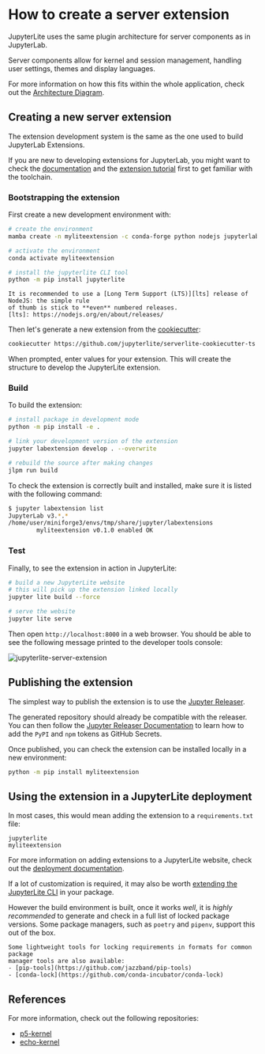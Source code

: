 # How to create a server extension

JupyterLite uses the same plugin architecture for server components as in JupyterLab.

Server components allow for kernel and session management, handling user settings,
themes and display languages.

For more information on how this fits within the whole application, check out the
[Architecture Diagram](./architecture.md).

## Creating a new server extension

The extension development system is the same as the one used to build JupyterLab
Extensions.

If you are new to developing extensions for JupyterLab, you might want to check the
[documentation] and the [extension tutorial] first to get familiar with the toolchain.

[documentation]: https://jupyterlab.readthedocs.io/en/latest/user/extensions.html
[extension tutorial]:
  https://jupyterlab.readthedocs.io/en/latest/extension/extension_tutorial.html
[cookiecutter]: https://github.com/jupyterlite/serverlite-cookiecutter-ts

### Bootstrapping the extension

First create a new development environment with:

```bash
# create the environment
mamba create -n myliteextension -c conda-forge python nodejs jupyterlab jupyter-packaging cookiecutter -y

# activate the environment
conda activate myliteextension

# install the jupyterlite CLI tool
python -m pip install jupyterlite
```

```{note}
It is recommended to use a [Long Term Support (LTS)][lts] release of NodeJS: the simple rule
of thumb is stick to **even** numbered releases.
[lts]: https://nodejs.org/en/about/releases/
```

Then let's generate a new extension from the [cookiecutter]:

```bash
cookiecutter https://github.com/jupyterlite/serverlite-cookiecutter-ts
```

When prompted, enter values for your extension. This will create the structure to
develop the JupyterLite extension.

### Build

To build the extension:

```bash
# install package in development mode
python -m pip install -e .

# link your development version of the extension
jupyter labextension develop . --overwrite

# rebuild the source after making changes
jlpm run build
```

To check the extension is correctly built and installed, make sure it is listed with the
following command:

```bash
$ jupyter labextension list
JupyterLab v3.*.*
/home/user/miniforge3/envs/tmp/share/jupyter/labextensions
        myliteextension v0.1.0 enabled OK
```

### Test

Finally, to see the extension in action in JupyterLite:

```bash
# build a new JupyterLite website
# this will pick up the extension linked locally
jupyter lite build --force

# serve the website
jupyter lite serve
```

Then open `http://localhost:8000` in a web browser. You should be able to see the
following message printed to the developer tools console:

![jupyterlite-server-extension](https://user-images.githubusercontent.com/591645/136397303-deb1187f-8ab0-4b8c-aa61-f4f8eab76258.png)

## Publishing the extension

The simplest way to publish the extension is to use the [Jupyter Releaser].

The generated repository should already be compatible with the releaser. You can then
follow the [Jupyter Releaser Documentation] to learn how to add the `PyPI` and `npm`
tokens as GitHub Secrets.

Once published, you can check the extension can be installed locally in a new
environment:

```bash
python -m pip install myliteextension
```

[jupyter releaser]: https://github.com/jupyter-server/jupyter_releaser
[jupyter releaser documentation]: https://jupyter-releaser.readthedocs.io/en/latest/

## Using the extension in a JupyterLite deployment

In most cases, this would mean adding the extension to a `requirements.txt` file:

```
jupyterlite
myliteextension
```

For more information on adding extensions to a JupyterLite website, check out the
[deployment documentation](./configuring.md#adding-extensions).

If a lot of customization is required, it may also be worth
[extending the JupyterLite CLI](./cli-addons.md) in your package.

However the build environment is built, once it works _well_, it is _highly recommended_
to generate and check in a full list of locked package versions. Some package managers,
such as `poetry` and `pipenv`, support this out of the box.

```{hint}
Some lightweight tools for locking requirements in formats for common package
manager tools are also available:
- [pip-tools](https://github.com/jazzband/pip-tools)
- [conda-lock](https://github.com/conda-incubator/conda-lock)
```

## References

For more information, check out the following repositories:

- [p5-kernel](https://github.com/jupyterlite/p5-kernel)
- [echo-kernel](https://github.com/jupyterlite/echo-kernel)
